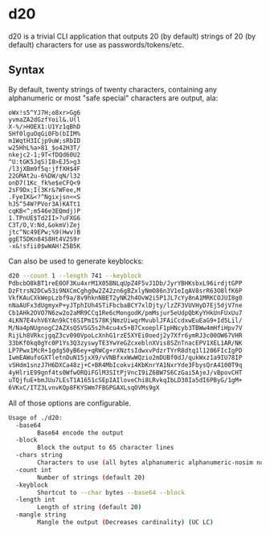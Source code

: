 # d20
d20 is a trivial CLI application that outputs 20 (by default) strings of 20 (by default) 
characters for use as passwords/tokens/etc. 

## Syntax

By default, twenty strings of twenty characters, containing any alphanumeric or most "safe special" characters are output, ala:

```
oWx!s5^YJ7H;o8xr>Gg6
yvmaZA2dGzfYoil&.U(l
X-%/>HOEX1:U1Yz1qBhD
SHf0lguOqGi0Fb(bIIM%
m1WqtH3ICjp9uW;sRbID
w25HhL%a>81_$o42H3T/
nkejc2-1;9T<fDQd60U2
^U:tGK5JqS)I8>EJ5>g3
/l3jXBm9f5q:jffXH$4F
22GMAt2u-6%DW/qN/l32
onD7(1Kc_fk%e$eCFQ<9
2sF9Dx;I(3Kr&?WFee,M
.FyeIK&<?^Ngixjsn<<S
hJS^54W?PVor3A)KATt1
cqKB<^;m546e3EQmdj)P
1.TPnUE$Td2II>?uFXG6
C3T/O,V:Nd,&okmV)Zej
jtc^Nc49EPw;%9(Hwv)B
ggET5DKn84S8Ht4V2S9r
-x&!sfii0$wWAH!Z5B5K
```

Can also be used to generate keyblocks:

```bash
d20 --count 1 --length 741 --keyblock
PdbcbO8kBT1reE0OF3Ku4xrM1X05BNLqUpZ4F5vJ1Db/JyrYBHKsbxL96irdjtGPP
DzFtrsN2DCw53i9NXCmCghg0w2Z42zn6gBZxlyNmO86n3V1eIqAV8srR63O8lfK6P
VkfKAuCXkWepLzbf9a/8v9hknNBET2yNK2h4OvW2i5P1JL7cYy8nA1MRKCOJUI8g0
nNaAUFx3dUgmyxP+yJTphIUh4STiFbcbaBCY7xlDjty/lzZF3VUVHyD7Ej5djV7ne
Cb1AHk2OVO7N6zw2o2aMR9CCq1Re6cMongodK/pmMsjur5eUdpQbKyYHkUnFUxUu7
4LKN7E4vhV6YAn9kCt6SIPmIS78KjNmzUiwqrMvublJFAiCcdxwEuEaG9+Id5Lil/
M/Na4pNUgnogC2AZXsQSVSG5s2h4cu4x5+B7CxoeplF1pHNcyb3TBWw4mHfiHpv7V
RijLh8VRkcjgqZ3cv090VpoLcXnhG1rzE5XYEi0oedj2y7Xfr6ymRJ3c00OW67VHR
33bKf0kq0gYc0P1Ys3Q3zyswyTE3YwYeGZcxeblnXVis8SZnTnacEPV1XEL1AR/NK
LP7Pwx1McR+1gdg50yB6ey+qRWCg+rXNztsIdwxvPdzrTYrR8dtq1l1206FIcIgPD
IwmEAWufoGXTletnDuN15jxX9/vVNBfxxWwWQzio2mDUBf0dJ/qukWxz1a9IU78IP
vSHdm1snzJ7H6DXCa48zj+C+BR4MbIcokvi4KbKnrYA1NxrYde3FbysQrA4100T9q
4yHlriE99gnf4ts0WfwORQiFGlM3SItPjVncI9iZ6BW7S6CzGai5AjeJ/vBpovCHT
uTQjfuE+bmJUu7LEsT1A1651cSEpIAIloveChi8LRvkqIbLD30Ia5dI6PByG/1gM+
6VKxC/ITZ3LvnvKQp8FKYSWm7FBGPGAXLsqOVMs9gX
```

All of those options are configurable.

```bash
Usage of ./d20:
  -base64
    	Base64 encode the output
  -block
    	Block the output to 65 character lines
  -chars string
    	Characters to use (all bytes alphanumeric alphanumeric-nosim numeric alphabet binary hexadecimal) (default "all")
  -count int
    	Number of strings (default 20)
  -keyblock
    	Shortcut to --char bytes --base64 --block
  -length int
    	Length of string (default 20)
  -mangle string
    	Mangle the output (Decreases cardinality) (UC LC)
```
